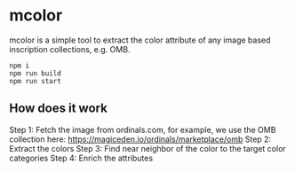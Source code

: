 # mcolor
mcolor is a simple tool to extract the color attribute of any image based inscription collections, e.g. OMB.

```
npm i
npm run build
npm run start
```

## How does it work

Step 1: Fetch the image from ordinals.com, for example, we use the OMB collection here: https://magiceden.io/ordinals/marketplace/omb
Step 2: Extract the colors
Step 3: Find near neighbor of the color to the target color categories
Step 4: Enrich the attributes
